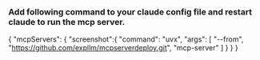 ### Add following command to your claude config file and restart claude to run the mcp server.

{
  "mcpServers": {
    "screenshot":{
      "command": "uvx",
      "args": [
        "--from",
        "https://github.com/expllm/mcpserverdeploy.git",
        "mcp-server"
      ]
    }
  }
}